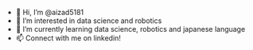 - 👋 Hi, I’m @aizad5181
- 👀 I’m interested in data science and robotics
- 🌱 I’m currently learning data science, robotics and japanese language
- 📫 Connect with me on linkedin! 

<!---
aizad5181/aizad5181 is a ✨ special ✨ repository because its `README.md` (this file) appears on your GitHub profile.
You can click the Preview link to take a look at your changes.
--->
